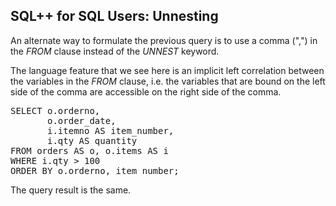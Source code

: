 ## SQL++ for SQL Users: Unnesting

An alternate way to formulate the previous query is to use a comma (",") in
the *FROM* clause instead of the *UNNEST* keyword.

The language feature that we see here is an implicit left correlation between
the variables in the *FROM* clause, i.e. the variables that are bound on the
left side of the comma are accessible on the right side of the comma.

<pre id="example">
SELECT o.orderno,
       o.order_date,
       i.itemno AS item_number,
       i.qty AS quantity
FROM orders AS o, o.items AS i
WHERE i.qty > 100
ORDER BY o.orderno, item_number;
</pre>

The query result is the same.

